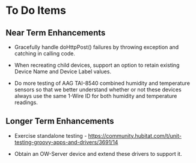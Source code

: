 # To Do Items

## Near Term Enhancements

* Gracefully handle doHttpPost() failures by throwing exception and catching in calling code.

* When recreating child devices, support an option to retain existing Device Name and Device Label values.

* Do more testing of AAG TAI-8540 combined humidity and temperature sensors so that we better understand whether or not these devices always use the same 1-Wire ID for both humidity and temperature readings. 

## Longer Term Enhancements

* Exercise standalone testing - https://community.hubitat.com/t/unit-testing-groovy-apps-and-drivers/3691/14

* Obtain an OW-Server device and extend these drivers to support it.
